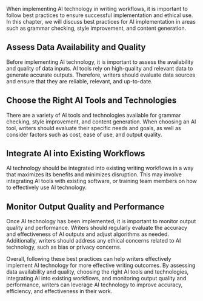 
When implementing AI technology in writing workflows, it is important to follow best practices to ensure successful implementation and ethical use. In this chapter, we will discuss best practices for AI implementation in areas such as grammar checking, style improvement, and content generation.

Assess Data Availability and Quality
------------------------------------

Before implementing AI technology, it is important to assess the availability and quality of data inputs. AI tools rely on high-quality and relevant data to generate accurate outputs. Therefore, writers should evaluate data sources and ensure that they are reliable, relevant, and up-to-date.

Choose the Right AI Tools and Technologies
------------------------------------------

There are a variety of AI tools and technologies available for grammar checking, style improvement, and content generation. When choosing an AI tool, writers should evaluate their specific needs and goals, as well as consider factors such as cost, ease of use, and output quality.

Integrate AI into Existing Workflows
------------------------------------

AI technology should be integrated into existing writing workflows in a way that maximizes its benefits and minimizes disruption. This may involve integrating AI tools with existing software, or training team members on how to effectively use AI technology.

Monitor Output Quality and Performance
--------------------------------------

Once AI technology has been implemented, it is important to monitor output quality and performance. Writers should regularly evaluate the accuracy and effectiveness of AI outputs and adjust algorithms as needed. Additionally, writers should address any ethical concerns related to AI technology, such as bias or privacy concerns.

Overall, following these best practices can help writers effectively implement AI technology for more effective writing outcomes. By assessing data availability and quality, choosing the right AI tools and technologies, integrating AI into existing workflows, and monitoring output quality and performance, writers can leverage AI technology to improve accuracy, efficiency, and effectiveness in their work.
